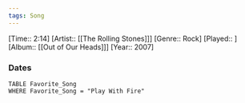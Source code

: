 ```yaml
---
tags: Song  
---
```

[Time:: 2:14]
[Artist:: [[The Rolling Stones]]]
[Genre:: Rock]
[Played:: ]
[Album:: [[Out of Our Heads]]]
[Year:: 2007]
### Dates
````dataview
TABLE Favorite_Song
WHERE Favorite_Song = "Play With Fire"
````